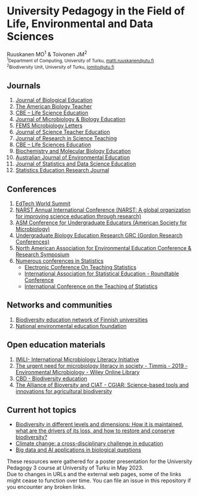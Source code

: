 # University Pedagogy in the Field of Life, Environmental and Data Sciences
Ruuskanen MO<sup>1</sup> & Toivonen JM<sup>2</sup>\
<sub><sup>1</sup>Department of Computing, University of Turku, matti.ruuskanen@utu.fi</sub>\
<sub><sup>2</sup>Biodiversity Unit, University of Turku, jomito@utu.fi</sub>

## Journals
1. [Journal of Biological Education](https://www.tandfonline.com/journals/rjbe20)
2. [The American Biology Teacher](https://bioone.org/journals/the-american-biology-teacher/current)
3. [CBE – Life Science Education](https://www.lifescied.org/)
4. [Journal of Microbiology & Biology Education](https://journals.asm.org/journal/jmbe)
5. [FEMS Microbiology Letters](https://academic.oup.com/femsle/pages/About)
6. [Journal of Science Teacher Education](https://www.tandfonline.com/journals/uste20)
7. [Journal of Research in Science Teaching](https://onlinelibrary.wiley.com/page/journal/10982736/homepage/productinformation.html)
8. [CBE – Life Sciences Education](https://www.lifescied.org/journal/lse)
9. [Biochemistry and Molecular Biology Education](https://iubmb.onlinelibrary.wiley.com/hub/journal/15393429/aims-and-scope.html)
10. [Australian Journal of Environmental Education](https://www.cambridge.org/core/journals/australian-journal-of-environmental-education/information/about-this-journal)
11. [Journal of Statistics and Data Science Education](https://www.tandfonline.com/journals/ujse21)
12. [Statistics Education Research Journal](https://www.iase-web.org/ojs/SERJ/about)

## Conferences
1. [EdTech World Summit](https://edtechconferences.london/)
2. [NARST Annual International Conference (NARST: A global organization for improving science education through research)](https://narst.org/conferences/2023-annual-conference)
3. [ASM Conference for Undergraduate Educators (American Society for Microbiology)](https://asm.org/Events/ASM-Conference-for-Undergraduate-Educators/Home)
4. [Undergraduate Biology Education Research GRC (Gordon Research Conferences)](https://www.grc.org/undergraduate-biology-education-research-conference/)
5. [North American Association for Environmental Education Conference & Research Symposium](https://conference.naaee.org/)
6. [Numerous conferences in Statistics](https://community.amstat.org/statisticaleducationsection/conferences/upcomingconferences)
    - [Electronic Conference On Teaching Statistics](https://www.causeweb.org/ecots)
    - [International Association for Statistical Education - Roundtable Conference](http://iase-web.org/)
    - [International Conference on the Teaching of Statistics](http://iase-web.org/Conferences.php)

## Networks and communities
1. [Biodiversity education network of Finnish universities](https://www.biodiversityeducation.fi/en/)
2. [National environmental education foundation](https://www.neefusa.org/)

## Open education materials
1. [IMiLI- International Microbiology Literacy Initiative](http://imili.org/Teaching)
2. [The urgent need for microbiology literacy in society - Timmis - 2019 - Environmental Microbiology - Wiley Online Library](https://ami-journals.onlinelibrary.wiley.com/doi/full/10.1111/1462-2920.14611)
3. [CBD - Biodiversity education](https://www.cbd.int/education/biodiv-edu/)
4. [The Alliance of Bioversity and CIAT - CGIAR: Science-based tools and innovations for agricultural biodiversity](https://alliancebioversityciat.org/tools-innovations)

## Current hot topics
- [Biodiversity in different levels and dimensions:  How it is maintained, what are the drivers of its loss, and how to restore and conserve biodiversity?](https://www.unesco.org/en/biodiversity/education) 
- [Climate change: a cross-disciplinary challenge in education](https://www.tandfonline.com/doi/full/10.1080/03057267.2021.2011589)
- [Big data and AI applications in biological questions](https://link.springer.com/article/10.1007/s11538-020-00785-0)

These resources were gathered for a poster presentation for the University Pedagogy 3 course at University of Turku in May 2023.\
Due to changes in URLs and the external web pages, some of the links might cease to function over time. You can file an issue in this repository if you encounter any broken links.
